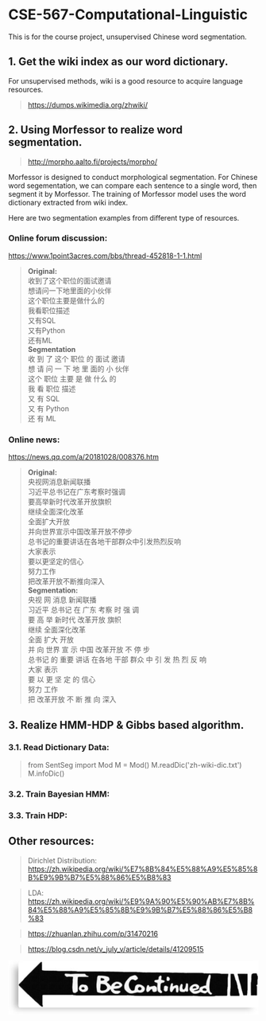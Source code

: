 # CSE-567-Computational-Linguistic
This is for the course project, unsupervised Chinese word segmentation.

## 1. Get the wiki index as our word dictionary.

For unsupervised methods, wiki is a good resource to acquire language resources.

> https://dumps.wikimedia.org/zhwiki/

## 2. Using Morfessor to realize word segmentation.

> http://morpho.aalto.fi/projects/morpho/

Morfessor is designed to conduct morphological segmentation. For Chinese word segementation,
we can compare each sentence to a single word, then segment it by Morfessor. The training of
Morfessor model uses the word dictionary extracted from wiki index.

Here are two segmentation examples from different type of resources.
### Online forum discussion:
https://www.1point3acres.com/bbs/thread-452818-1-1.html

> **Original:**  
收到了这个职位的面试邀请  
想请问一下地里面的小伙伴  
这个职位主要是做什么的  
我看职位描述  
又有SQL  
又有Python  
还有ML  
**Segmentation**  
收 到 了 这个 职位 的 面试 邀请  
想 请 问 一 下 地 里 面的 小 伙伴  
这个 职位 主要 是 做 什么 的  
我 看 职位 描述  
又 有 SQL  
又 有 Python  
还 有 ML  

### Online news:
https://news.qq.com/a/20181028/008376.htm

> **Original:**  
央视网消息新闻联播  
习近平总书记在广东考察时强调  
要高举新时代改革开放旗帜  
继续全面深化改革  
全面扩大开放  
并向世界宣示中国改革开放不停步  
总书记的重要讲话在各地干部群众中引发热烈反响  
大家表示  
要以更坚定的信心  
努力工作  
把改革开放不断推向深入  
**Segmentation:**  
央视 网 消息 新闻联播  
习近平 总书记 在 广东 考察 时 强 调  
要 高 举 新时代 改革开放 旗帜  
继续 全面深化改革  
全面 扩大 开放  
并 向 世界 宣 示 中国 改革开放 不 停 步  
总书记 的 重要 讲话 在各地 干部 群众 中 引 发 热 烈 反 响  
大家 表示  
要 以 更 坚 定 的 信心  
努力 工作  
把 改革开放 不 断 推 向 深入  

## 3. Realize HMM-HDP & Gibbs based algorithm.

### 3.1. Read Dictionary Data:
> from SentSeg import Mod
M = Mod()
M.readDic('zh-wiki-dic.txt')
M.infoDic()

### 3.2. Train Bayesian HMM:

### 3.3. Train HDP:

### 



## Other resources:

> Dirichlet Distribution:
https://zh.wikipedia.org/wiki/%E7%8B%84%E5%88%A9%E5%85%8B%E9%9B%B7%E5%88%86%E5%B8%83

> LDA:
https://zh.wikipedia.org/wiki/%E9%9A%90%E5%90%AB%E7%8B%84%E5%88%A9%E5%85%8B%E9%9B%B7%E5%88%86%E5%B8%83

> https://zhuanlan.zhihu.com/p/31470216

> https://blog.csdn.net/v_july_v/article/details/41209515

![](/tobecontinued.jpg)